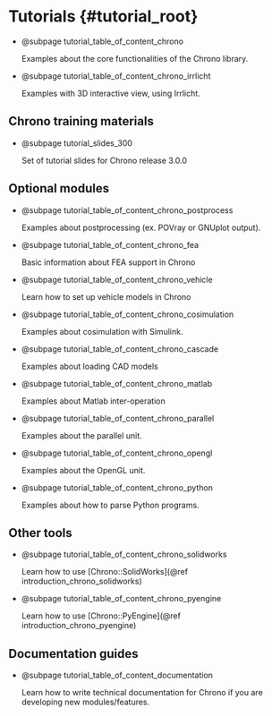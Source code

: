Tutorials {#tutorial_root}
==========================

-   @subpage tutorial_table_of_content_chrono

    Examples about the core functionalities of the Chrono library.
	
-   @subpage tutorial_table_of_content_chrono_irrlicht

    Examples with 3D interactive view, using Irrlicht.

	
## Chrono training materials

-   @subpage tutorial_slides_300

    Set of tutorial slides for Chrono release 3.0.0

	
## Optional modules

-   @subpage tutorial_table_of_content_chrono_postprocess

    Examples about postprocessing (ex. POVray or GNUplot output).

-   @subpage tutorial_table_of_content_chrono_fea

    Basic information about FEA support in Chrono

-   @subpage tutorial_table_of_content_chrono_vehicle
 
    Learn how to set up vehicle models in Chrono
	
-   @subpage tutorial_table_of_content_chrono_cosimulation

    Examples about cosimulation with Simulink. 

-   @subpage tutorial_table_of_content_chrono_cascade

    Examples about loading CAD models 
	
-   @subpage tutorial_table_of_content_chrono_matlab

    Examples about Matlab inter-operation 
	
-   @subpage tutorial_table_of_content_chrono_parallel

    Examples about the parallel unit.
	
-   @subpage tutorial_table_of_content_chrono_opengl

    Examples about the OpenGL unit.
	
-   @subpage tutorial_table_of_content_chrono_python

    Examples about how to parse Python programs.

	
## Other tools

-   @subpage tutorial_table_of_content_chrono_solidworks

    Learn how to use [Chrono::SolidWorks](@ref introduction_chrono_solidworks)

-   @subpage tutorial_table_of_content_chrono_pyengine
 
    Learn how to use [Chrono::PyEngine](@ref introduction_chrono_pyengine)


	
## Documentation guides

-    @subpage tutorial_table_of_content_documentation

     Learn how to write technical documentation for Chrono if you are developing new modules/features.

